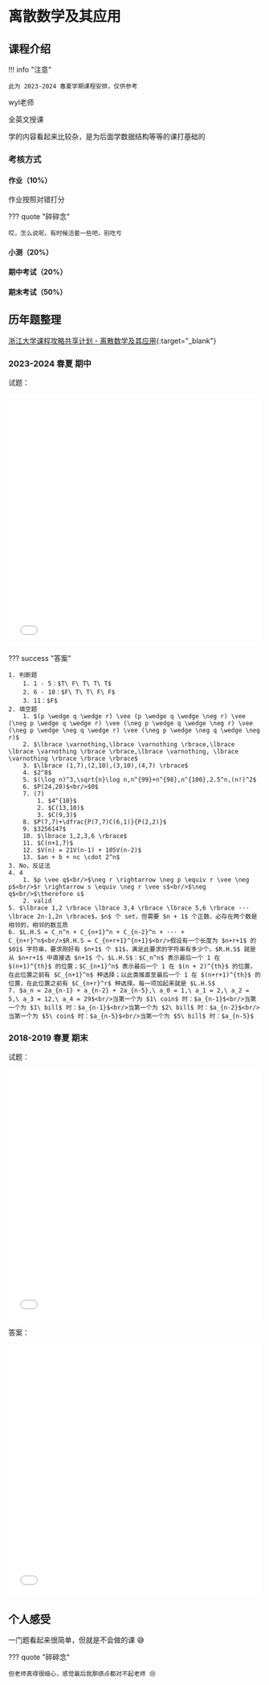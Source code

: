 # 离散数学及其应用

<!-- !!! tip "说明"

    本文档正在更新中…… -->

## 课程介绍

!!! info "注意"

    此为 2023-2024 春夏学期课程安排，仅供参考

wyl老师

全英文授课

学的内容看起来比较杂，是为后面学数据结构等等的课打基础的

### 考核方式

#### 作业（10%）

作业按照对错打分

??? quote "碎碎念"

    哎，怎么说呢，有时候活套一些吧，别吃亏

#### 小测（20%）

#### 期中考试（20%）

#### 期末考试（50%）

## 历年题整理

[浙江大学课程攻略共享计划 - 离散数学及其应用](https://qsctech.github.io/zju-icicles/%E7%A6%BB%E6%95%A3%E6%95%B0%E5%AD%A6%E5%8F%8A%E5%85%B6%E5%BA%94%E7%94%A8/){:target="_blank"}

### 2023-2024 春夏 期中

试题：

<embed src="../../../file/discrete_math/discrete_doc3.pdf" type="application/pdf" width="100%" height="500" />

??? success "答案"

    1. 判断题
        1. 1 - 5：$T\ F\ T\ T\ T$
        2. 6 - 10：$F\ T\ T\ F\ F$
        3. 11：$F$
    2. 填空题
        1. $(p \wedge q \wedge r) \vee (p \wedge q \wedge \neg r) \vee (\neg p \wedge q \wedge r) \vee (\neg p \wedge q \wedge \neg r) \vee (\neg p \wedge \neg q \wedge r) \vee (\neg p \wedge \neg q \wedge \neg r)$
        2. $\lbrace \varnothing,\lbrace \varnothing \rbrace,\lbrace \lbrace \varnothing \rbrace \rbrace,\lbrace \varnothing, \lbrace \varnothing \rbrace \rbrace \rbrace$
        3. $\lbrace (1,7),(2,10),(3,10),(4,7) \rbrace$
        4. $2^8$
        5. $(\log n)^3,\sqrt{n}\log n,n^{99}+n^{98},n^{100},2.5^n,(n!)^2$
        6. $P(24,20)$<br/>$0$
        7. (7)
            1. $4^{10}$
            2. $C(13,10)$
            3. $C(9,3)$
        8. $P(7,7)+\dfrac{P(7,7)C(6,1)}{P(2,2)}$
        9. $3256147$
        10. $\lbrace 1,2,3,6 \rbrace$
        11. $C(n+1,7)$
        12. $V(n) = 21V(n-1) + 105V(n-2)$
        13. $an + b + nc \cdot 2^n$
    3. No，反证法
    4. 4
        1. $p \vee q$<br/>$\neg r \rightarrow \neg p \equiv r \vee \neg p$<br/>$r \rightarrow s \equiv \neg r \vee s$<br/>$\neg q$<br/>$\therefore s$
        2. valid
    5. $\lbrace 1,2 \rbrace \lbrace 3,4 \rbrace \lbrace 5,6 \rbrace ··· \lbrace 2n-1,2n \rbrace$，$n$ 个 set，但需要 $n + 1$ 个正数，必存在两个数是相邻的，相邻的数互质
    6. $L.H.S = C_n^n + C_{n+1}^n + C_{n-2}^n + ··· + C_{n+r}^n$<br/>$R.H.S = C_{n+r+1}^{n+1}$<br/>假设有一个长度为 $n+r+1$ 的 $01$ 字符串，要求刚好有 $n+1$ 个 $1$，满足此要求的字符串有多少个。$R.H.S$ 就是从 $n+r+1$ 中直接选 $n+1$ 个。$L.H.S$：$C_n^n$ 表示最后一个 1 在 $(n+1)^{th}$ 的位置；$C_{n+1}^n$ 表示最后一个 1 在 $(n + 2)^{th}$ 的位置，在此位置之前有 $C_{n+1}^n$ 种选择；以此类推直至最后一个 1 在 $(n+r+1)^{th}$ 的位置，在此位置之前有 $C_{n+r}^r$ 种选择。每一项加起来就是 $L.H.S$
    7. $a_n = 2a_{n-1} + a_{n-2} + 2a_{n-5},\ a_0 = 1,\ a_1 = 2,\ a_2 = 5,\ a_3 = 12,\ a_4 = 29$<br/>当第一个为 $1\ coin$ 时：$a_{n-1}$<br/>当第一个为 $1\ bill$ 时：$a_{n-1}$<br/>当第一个为 $2\ bill$ 时：$a_{n-2}$<br/>当第一个为 $5\ coin$ 时：$a_{n-5}$<br/>当第一个为 $5\ bill$ 时：$a_{n-5}$

### 2018-2019 春夏 期末

试题：

<embed src="../../../file/discrete_math/discrete_doc1.pdf" type="application/pdf" width="100%" height="500" />

答案：

<embed src="../../../file/discrete_math/discrete_doc2.pdf" type="application/pdf" width="100%" height="500" />

## 个人感受

一门题看起来很简单，但就是不会做的课 😅

??? quote "碎碎念"

    但老师真得很细心，感觉最后我那绩点都对不起老师 😢